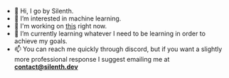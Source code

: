 - 👋 Hi, I go by Silenth.
- 👀 I’m interested in machine learning.
- 🔨 I'm working on [this](https://github.com/Silenth1806/Silenth1806/blob/main/working.md) right now.
- 🌱 I’m currently learning whatever I need to be learning in order to achieve my goals.
- 📫 You can reach me quickly through discord, but if you want a slightly more professional response I suggest emailing me at **contact@silenth.dev**

<!---
Silenth1806/Silenth1806 is a ✨ special ✨ repository because its `README.md` (this file) appears on your GitHub profile.
You can click the Preview link to take a look at your changes.
--->
